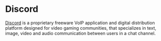 # Discord

[Discord](https://discordapp.com/) is a proprietary freeware VoIP application and digital distribution platform designed for video gaming communities, that specializes in text, image, video and audio communication between users in a chat channel.